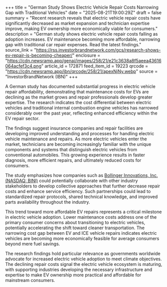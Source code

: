 +++
title = "German Study Shows Electric Vehicle Repair Costs Narrowing Gap with Traditional Vehicles"
date = "2025-08-21T19:00:29Z"
draft = false
summary = "Recent research reveals that electric vehicle repair costs have significantly decreased as market expansion and technician expertise improve, making EV ownership more economically viable for consumers."
description = "German study shows electric vehicle repair costs falling as adoption increases. EV maintenance becoming more affordable, narrowing gap with traditional car repair expenses. Read the latest findings."
source_link = "https://rss.investorbrandnetwork.com/gcs/research-shows-ev-repair-is-becoming-cheaper/"
enclosure = "https://cdn.newsramp.app/genai/images/258/21/e21c3638a8f5aeea43616064acfef3c4.png"
article_id = 172871
feed_item_id = 19223
qrcode = "https://cdn.newsramp.app/ibn/qrcode/258/21/apexNjNy.webp"
source = "InvestorBrandNetwork (IBN)"
+++

<p>A German study has documented substantial progress in electric vehicle repair affordability, demonstrating that maintenance costs for EVs are declining as the market grows and repair professionals develop greater expertise. The research indicates the cost differential between electric vehicles and traditional internal combustion engine vehicles has narrowed considerably over the past year, reflecting enhanced efficiency within the EV repair sector.</p><p>The findings suggest insurance companies and repair facilities are developing improved understanding and processes for handling electric vehicle maintenance and repairs. As more electric vehicles enter the market, technicians are becoming increasingly familiar with the unique components and systems that distinguish electric vehicles from conventional automobiles. This growing experience results in faster diagnosis, more efficient repairs, and ultimately reduced costs for consumers.</p><p>The study emphasizes how companies such as <a href="https://www.GreenCarStocks.com" rel="nofollow" target="_blank">Bollinger Innovations, Inc. (NASDAQ: BINI)</a> could potentially collaborate with other industry stakeholders to develop collective approaches that further decrease repair costs and enhance service efficiency. Such partnerships could lead to standardized repair protocols, shared technical knowledge, and improved parts availability throughout the industry.</p><p>This trend toward more affordable EV repairs represents a critical milestone in electric vehicle adoption. Lower maintenance costs address one of the primary consumer concerns about transitioning to electric vehicles, potentially accelerating the shift toward cleaner transportation. The narrowing cost gap between EV and ICE vehicle repairs indicates electric vehicles are becoming more economically feasible for average consumers beyond mere fuel savings.</p><p>The research findings hold particular relevance as governments worldwide advocate for increased electric vehicle adoption to meet climate objectives. The declining repair costs signal the electric vehicle ecosystem is maturing, with supporting industries developing the necessary infrastructure and expertise to make EV ownership more practical and affordable for mainstream consumers.</p>